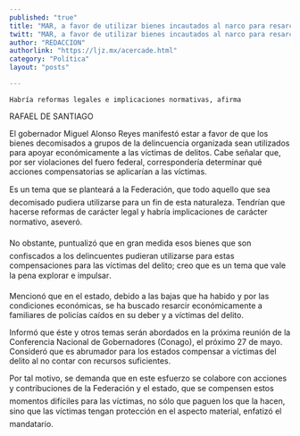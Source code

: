 ```yaml
---
published: "true"
title: "MAR, a favor de utilizar bienes incautados al narco para resarcir daños a las víctimas"
twitt: "MAR, a favor de utilizar bienes incautados al narco para resarcir daños a las víctimas"
author: "REDACCION"
authorlink: "https://ljz.mx/acercade.html"
category: "Política"
layout: "posts"

---
```



  
    Habría reformas legales e implicaciones normativas, afirma
  



  RAFAEL DE SANTIAGO



  El gobernador Miguel Alonso Reyes manifestó estar a favor de que los bienes decomisados a grupos de la delincuencia organizada sean utilizados para apoyar económicamente a las víctimas de delitos. Cabe señalar que, por ser violaciones del fuero federal, correspondería determinar qué acciones compensatorias se aplicarían a las víctimas.



  Es un tema que se planteará a la Federación, que todo aquello que sea decomisado pudiera utilizarse para un fin de esta naturaleza. Tendrían que hacerse reformas de carácter legal y habría implicaciones de carácter normativo, aseveró.



  No obstante, puntualizó que en gran medida esos bienes que son confiscados a los delincuentes pudieran utilizarse para estas compensaciones para las víctimas del delito; creo que es un tema que vale la pena explorar e impulsar.



  Mencionó que en el estado, debido a las bajas que ha habido y por las condiciones económicas, se ha buscado resarcir económicamente a familiares de policías caídos en su deber y a víctimas del delito.



  Informó que éste y otros temas serán abordados en la próxima reunión de la Conferencia Nacional de Gobernadores (Conago), el próximo 27 de mayo. Consideró que es abrumador para los estados compensar a víctimas del delito al no contar con recursos suficientes.



  Por tal motivo, se demanda que en este esfuerzo se colabore con acciones y contribuciones de la Federación y el estado, que se compensen estos momentos difíciles para las víctimas, no sólo que paguen los que la hacen, sino que las víctimas tengan protección en el aspecto material, enfatizó el mandatario.

